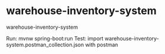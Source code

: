 # warehouse-inventory-system
warehouse-inventory-system


Run: mvnw spring-boot:run
Test: import warehouse-inventory-system.postman_collection.json with postman
